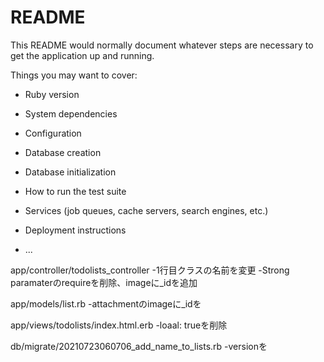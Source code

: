 # README

This README would normally document whatever steps are necessary to get the
application up and running.

Things you may want to cover:

* Ruby version

* System dependencies

* Configuration

* Database creation

* Database initialization

* How to run the test suite

* Services (job queues, cache servers, search engines, etc.)

* Deployment instructions

* ...

app/controller/todolists_controller
-1行目クラスの名前を変更
-Strong paramaterのrequireを削除、imageに_idを追加

app/models/list.rb
-attachmentのimageに_idを

app/views/todolists/index.html.erb
-loaal: trueを削除

db/migrate/20210723060706_add_name_to_lists.rb
-versionを
